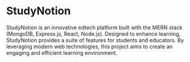 # StudyNotion
StudyNotion is an innovative edtech platform built with the MERN stack (MongoDB, Express.js, React, Node.js). Designed to enhance learning, StudyNotion provides a suite of features for students and educators. By leveraging modern web technologies, this project aims to create an engaging and efficient learning environment.
